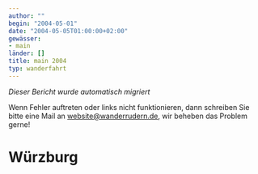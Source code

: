 ```yaml
---
author: ""
begin: "2004-05-01"
date: "2004-05-05T01:00:00+02:00"
gewässer:
- main
länder: []
title: main 2004
typ: wanderfahrt
---
```



*Dieser Bericht wurde automatisch migriert*

Wenn Fehler auftreten oder links nicht funktionieren, dann schreiben Sie bitte eine Mail an website@wanderrudern.de, wir beheben das Problem gerne!



# Würzburg


